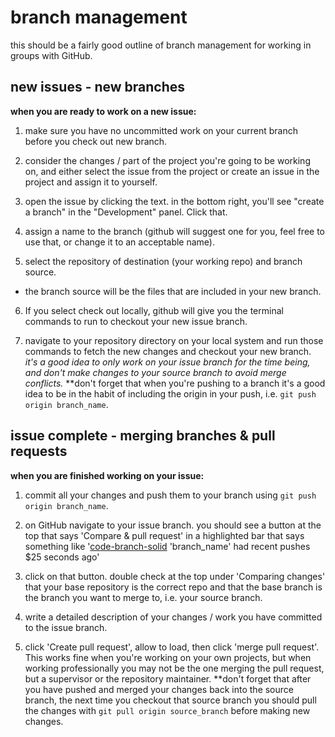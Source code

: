 # branch management

this should be a fairly good outline of branch management for working in groups with GitHub.

## new issues - new branches
**when you are ready to work on a new issue:**

1. make sure you have no uncommitted work on your current branch before you check out new branch.

2. consider the changes / part of the project you're going to be working on, and either select the issue from the project or create an issue in the project and assign it to yourself.

3. open the issue by clicking the text. in the bottom right, you'll see "create a branch" in the "Development" panel. Click that.

4. assign a name to the branch (github will suggest one for you, feel free to use that, or change it to an acceptable name).

5. select the repository of destination (your working repo) and branch source.
  - the branch source will be the files that are included in your new branch.
6. If you select check out locally, github will give you the terminal commands to run to checkout your new issue branch.

7. navigate to your repository directory on your local system and run those commands to fetch the new changes and checkout your new branch. *it's a good idea to only work on your issue branch for the time being, and don't make changes to your source branch to avoid merge conflicts.*
   **don't forget that when you're pushing to a branch it's a good idea to be in the habit of including the origin in your push, i.e. `git push origin branch_name`.

## issue complete - merging branches & pull requests
**when you are finished working on your issue:**

1. commit all your changes and push them to your branch using `git push origin branch_name`.

2. on GitHub navigate to your issue branch. you should see a button at the top that says 'Compare & pull request' in a highlighted bar that says something like '[code-branch-solid](assets/code-branch-solid.svg) 'branch_name' had recent pushes $25 seconds ago' 

3. click on that button. double check at the top under 'Comparing changes' that your base repository is the correct repo and that the base branch is the branch you want to merge to, i.e. your source branch. 

4. write a detailed description of your changes / work you have committed to the issue branch. 

5. click 'Create pull request', allow to load, then click 'merge pull request'. This works fine when you're working on your own projects, but when working professionally you may not be the one merging the pull request, but a supervisor or the repository maintainer. 
**don't forget that after you have pushed and merged your changes back into the source branch, the next time you checkout that source branch you should pull the changes with `git pull origin source_branch` before making new changes. 
